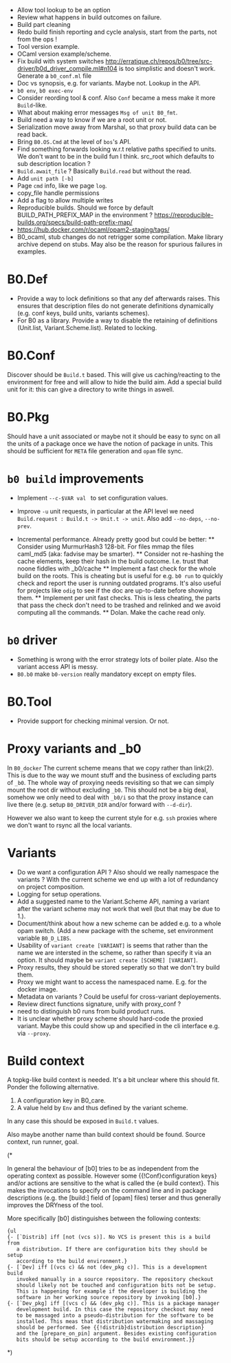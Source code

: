 * Allow tool lookup to be an option
* Review what happens in build outcomes on failure.
* Build part cleaning
* Redo build finish reporting and cycle analysis, start from the parts, not
  from the ops !
* Tool version example.
* OCaml version example/scheme.
* Fix build with system switches
  http://erratique.ch/repos/b0/tree/src-driver/b0d_driver_compile.ml#n104
  is too simplistic and doesn't work. Generate a `b0_conf.ml` file 
* Doc vs synopsis, e.g. for variants. Maybe not. Lookup in the API.
* `b0 env`,  `b0 exec-env` 
* Consider reording tool & conf. Also `Conf` became a mess make it more
  `Build`-like.
* What about making error messages `Msg of unit B0_fmt`. 
* Build need a way to know if we are a root unit or not.
* Serialization move away from Marshal, so that proxy build
  data can be read back.
* Bring `B0.OS.Cmd` at the level of `bos`'s API.
* Find something forwards looking w.r.t relative paths specified
  to units. We don't want to be in the build fun I think.
  src_root which defaults to sub description location ? 
* `Build.await_file` ? Basically `Build.read` but without
  the read.
* Add `unit path [-b]`
* Page `cmd` info, like we page `log`.
* copy_file handle permissions
* Add a flag to allow multiple writes
* Reproducible builds. Should we force by default BUILD_PATH_PREFIX_MAP
  in the environment ?
  https://reproducible-builds.org/specs/build-path-prefix-map/
* https://hub.docker.com/r/ocaml/opam2-staging/tags/
* B0_ocaml, stub changes do not retrigger some compilation.
  Make library archive depend on stubs. May also be the reason
  for spurious failures in examples.


# B0.Def

* Provide a way to lock definitions so that any def afterwards raises.
  This ensures that description files do not generate definitions
  dynamically (e.g. conf keys, build units, variants schemes).
* For B0 as a library. Provide a way to disable the retaining of
  definitions (Unit.list, Variant.Scheme.list). Related to locking.


# B0.Conf

Discover should be `Build.t` based. This will give us caching/reacting
to the environment for free and will allow to hide the build aim. Add
a special build unit for it: this can give a directory to write things
in aswell.

# B0.Pkg

Should have a unit associated or maybe not it should be easy to sync
on all the units of a package once we have the notion of package in
units. This should be sufficient for `META` file generation and `opam`
file sync.

# `b0 build` improvements

* Implement `--c-$VAR val ` to set configuration values.
* Improve `-u` unit requests, in particular at the API level we need
  `Build.request : Build.t -> Unit.t -> unit`. Also add `--no-deps`,
  `--no-prev`.

* Incremental performance. Already pretty good but could be better:
** Consider using MurmurHash3 128-bit. For files mmap the files
   caml_md5 (aka: fadvise may be smarter).
** Consider not re-hashing the cache elements, keep their hash in the
   build outcome. I.e. trust that noone fiddles with _b0/cache
** Implement a fast check for the whole build on the roots. This is cheating
   but is useful for e.g. `b0 run` to quickly check and report
   the user is running outdated programs. It's also useful for
   projects like `odig` to see if the doc are up-to-date before
   showing them.
** Implement per unit fast checks. This is less cheating, the parts
   that pass the check don't need to be trashed and relinked and
   we avoid computing all the commands.
** Dolan. Make the cache read only.
   
# `b0` driver

* Something is wrong with the error strategy lots of boiler plate. Also the
  variant access API is messy.
* `B0.b0` make `b0-version` really mandatory except on empty files.

# B0.Tool

* Provide support for checking minimal version. Or not.

# Proxy variants and _b0

In `B0_docker` The current scheme means that we copy rather than
link(2). This is due to the way we mount stuff and the business of
excluding parts of `_b0`. The whole way of proxying needs revisiting
so that we can simply mount the root dir without excluding `_b0`. This
should not be a big deal, somehow we only need to deal with `_b0/i` so
that the proxy instance can live there (e.g. setup `B0_DRIVER_DIR`
and/or forward with `--d-dir`).

However we also want to keep the current style for e.g. `ssh` proxies
where we don't want to rsync all the local variants.

# Variants

* Do we want a configuration API ? Also should we really namespace
  the variants ? With the current scheme we end up with a lot of redundancy
  on project composition.
* Logging for setup operations. 
*  Add a suggested name to the Variant.Scheme API, naming a variant after the
   variant scheme may not work that well (but that may be due to 1.).
*  Document/think about how a new scheme can be added e.g. to a whole
   opam switch. (Add a new package with the scheme, set environment
   variable `B0_D_LIBS`.
* Usability of `variant create [VARIANT]` is seems that rather than the name
   we are intersted in the scheme, so rather than specify it via an option.
   It should maybe be `variant create [SCHEME] [VARIANT]`. 
* Proxy results, they should be stored seperatly so that we don't
   try build them. 
* Proxy we might want to access the namespaced name. E.g. for the docker
   image. 
* Metadata on variants ? Could be useful for cross-variant deployements.
* Review direct functions signature, unify with proxy_conf ? 
* need to distinguish b0 runs from build product runs.
* It is unclear whether proxy scheme should hard-code the proxied
  variant. Maybe this could show up and specified in the cli interface
  e.g. via `--proxy`.

# Build context

A topkg-like build context is needed. It's a bit unclear where this
should fit. Ponder the following alternative.

1. A configuration key in B0_care.
2. A value held by `Env` and thus defined by the variant scheme.

In any case this should be exposed in `Build.t` values.

Also maybe another name than build context should be found. Source
context, run runner, goal.

(*

  In general the behaviour of [b0] tries to be as independent from
  the operating context as possible. However some
  {{!Conf}configuration keys} and/or actions are sensitive to the
    what is called the {e build context}. This makes the invocations
  to specify on the command line and in package descriptions
  (e.g. the [build:] field of [opam] files) terser and thus
    generally improves the DRYness of the tool.

  More specifically [b0] distinguishes between the following contexts:

    {ul
    {- [`Distrib] iff [not (vcs s)]. No VCS is present this is a build from
       a distribution. If there are configuration bits they should be setup
       according to the build environment.}
    {- [`Dev] iff [(vcs c) && not (dev_pkg c)]. This is a development build
       invoked manually in a source repository. The repository checkout
       should likely not be touched and configuration bits not be setup.
       This is happening for example if the developer is building the
       software in her working source repository by invoking [b0].}
    {- [`Dev_pkg] iff [(vcs c) && (dev_pkg c)]. This is a package manager
       development build. In this case the repository checkout may need
       to be massaged into a pseudo-distribution for the software to be
       installed. This meas that distribution watermaking and massaging
       should be performed. See {{!distrib}distribution description}
       and the [prepare_on_pin] argument. Besides existing configuration
       bits should be setup according to the build environment.}}
*)

